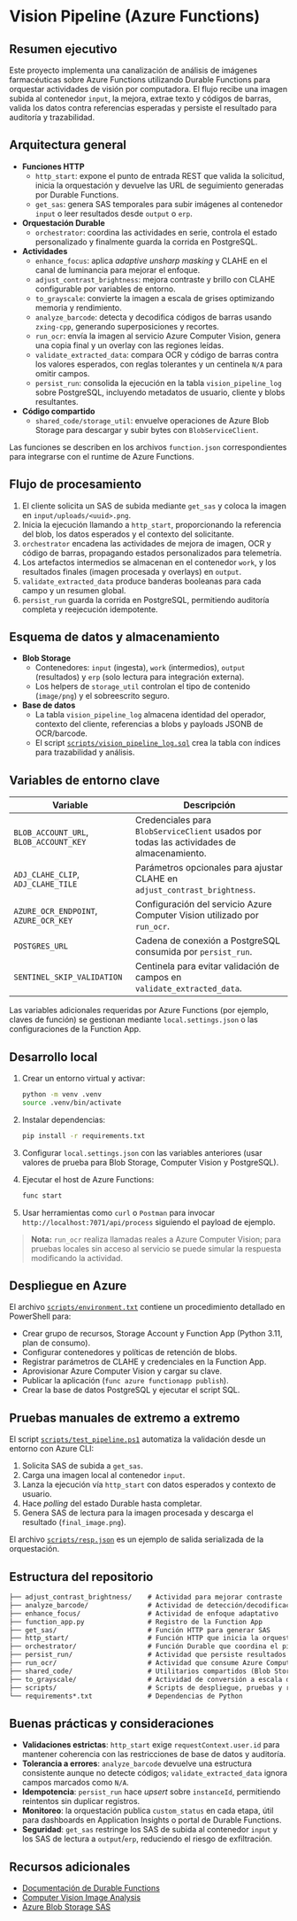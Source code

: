 # Vision Pipeline (Azure Functions)

## Resumen ejecutivo

Este proyecto implementa una canalización de análisis de imágenes farmacéuticas sobre Azure Functions utilizando Durable Functions para orquestar actividades de visión por computadora. El flujo recibe una imagen subida al contenedor `input`, la mejora, extrae texto y códigos de barras, valida los datos contra referencias esperadas y persiste el resultado para auditoría y trazabilidad.

## Arquitectura general

- **Funciones HTTP**
  - `http_start`: expone el punto de entrada REST que valida la solicitud, inicia la orquestación y devuelve las URL de seguimiento generadas por Durable Functions.
  - `get_sas`: genera SAS temporales para subir imágenes al contenedor `input` o leer resultados desde `output` o `erp`.
- **Orquestación Durable**
  - `orchestrator`: coordina las actividades en serie, controla el estado personalizado y finalmente guarda la corrida en PostgreSQL.
- **Actividades**
  - `enhance_focus`: aplica *adaptive unsharp masking* y CLAHE en el canal de luminancia para mejorar el enfoque.
  - `adjust_contrast_brightness`: mejora contraste y brillo con CLAHE configurable por variables de entorno.
  - `to_grayscale`: convierte la imagen a escala de grises optimizando memoria y rendimiento.
  - `analyze_barcode`: detecta y decodifica códigos de barras usando `zxing-cpp`, generando superposiciones y recortes.
  - `run_ocr`: envía la imagen al servicio Azure Computer Vision, genera una copia final y un overlay con las regiones leídas.
  - `validate_extracted_data`: compara OCR y código de barras contra los valores esperados, con reglas tolerantes y un centinela `N/A` para omitir campos.
  - `persist_run`: consolida la ejecución en la tabla `vision_pipeline_log` sobre PostgreSQL, incluyendo metadatos de usuario, cliente y blobs resultantes.
- **Código compartido**
  - `shared_code/storage_util`: envuelve operaciones de Azure Blob Storage para descargar y subir bytes con `BlobServiceClient`.

Las funciones se describen en los archivos `function.json` correspondientes para integrarse con el runtime de Azure Functions.

## Flujo de procesamiento

1. El cliente solicita un SAS de subida mediante `get_sas` y coloca la imagen en `input/uploads/<uuid>.png`.
2. Inicia la ejecución llamando a `http_start`, proporcionando la referencia del blob, los datos esperados y el contexto del solicitante.
3. `orchestrator` encadena las actividades de mejora de imagen, OCR y código de barras, propagando estados personalizados para telemetría.
4. Los artefactos intermedios se almacenan en el contenedor `work`, y los resultados finales (imagen procesada y overlays) en `output`.
5. `validate_extracted_data` produce banderas booleanas para cada campo y un resumen global.
6. `persist_run` guarda la corrida en PostgreSQL, permitiendo auditoría completa y reejecución idempotente.

## Esquema de datos y almacenamiento

- **Blob Storage**
  - Contenedores: `input` (ingesta), `work` (intermedios), `output` (resultados) y `erp` (solo lectura para integración externa).
  - Los helpers de `storage_util` controlan el tipo de contenido (`image/png`) y el sobreescrito seguro.
- **Base de datos**
  - La tabla `vision_pipeline_log` almacena identidad del operador, contexto del cliente, referencias a blobs y payloads JSONB de OCR/barcode.
  - El script [`scripts/vision_pipeline_log.sql`](./scripts/vision_pipeline_log.sql) crea la tabla con índices para trazabilidad y análisis.

## Variables de entorno clave

| Variable | Descripción |
| --------- | ----------- |
| `BLOB_ACCOUNT_URL`, `BLOB_ACCOUNT_KEY` | Credenciales para `BlobServiceClient` usados por todas las actividades de almacenamiento. |
| `ADJ_CLAHE_CLIP`, `ADJ_CLAHE_TILE` | Parámetros opcionales para ajustar CLAHE en `adjust_contrast_brightness`. |
| `AZURE_OCR_ENDPOINT`, `AZURE_OCR_KEY` | Configuración del servicio Azure Computer Vision utilizado por `run_ocr`. |
| `POSTGRES_URL` | Cadena de conexión a PostgreSQL consumida por `persist_run`. |
| `SENTINEL_SKIP_VALIDATION` | Centinela para evitar validación de campos en `validate_extracted_data`. |

Las variables adicionales requeridas por Azure Functions (por ejemplo, claves de función) se gestionan mediante `local.settings.json` o las configuraciones de la Function App.

## Desarrollo local

1. Crear un entorno virtual y activar:

   ```bash
   python -m venv .venv
   source .venv/bin/activate
   ````

2. Instalar dependencias:

   ```bash
   pip install -r requirements.txt
   ```

3. Configurar `local.settings.json` con las variables anteriores (usar valores de prueba para Blob Storage, Computer Vision y PostgreSQL).

4. Ejecutar el host de Azure Functions:

   ```bash
   func start
   ```

5. Usar herramientas como `curl` o `Postman` para invocar `http://localhost:7071/api/process` siguiendo el payload de ejemplo.

> **Nota:** `run_ocr` realiza llamadas reales a Azure Computer Vision; para pruebas locales sin acceso al servicio se puede simular la respuesta modificando la actividad.

## Despliegue en Azure

El archivo [`scripts/environment.txt`](./scripts/environment.txt) contiene un procedimiento detallado en PowerShell para:

- Crear grupo de recursos, Storage Account y Function App (Python 3.11, plan de consumo).
- Configurar contenedores y políticas de retención de blobs.
- Registrar parámetros de CLAHE y credenciales en la Function App.
- Aprovisionar Azure Computer Vision y cargar su clave.
- Publicar la aplicación (`func azure functionapp publish`).
- Crear la base de datos PostgreSQL y ejecutar el script SQL.

## Pruebas manuales de extremo a extremo

El script [`scripts/test_pipeline.ps1`](./scripts/test_pipeline.ps1) automatiza la validación desde un entorno con Azure CLI:

1. Solicita SAS de subida a `get_sas`.
2. Carga una imagen local al contenedor `input`.
3. Lanza la ejecución vía `http_start` con datos esperados y contexto de usuario.
4. Hace *polling* del estado Durable hasta completar.
5. Genera SAS de lectura para la imagen procesada y descarga el resultado (`final_image.png`).

El archivo [`scripts/resp.json`](./scripts/resp.json) es un ejemplo de salida serializada de la orquestación.

## Estructura del repositorio

```txt
├── adjust_contrast_brightness/    # Actividad para mejorar contraste
├── analyze_barcode/               # Actividad de detección/decodificación de códigos de barras
├── enhance_focus/                 # Actividad de enfoque adaptativo
├── function_app.py                # Registro de la Function App
├── get_sas/                       # Función HTTP para generar SAS
├── http_start/                    # Función HTTP que inicia la orquestación
├── orchestrator/                  # Función Durable que coordina el pipeline
├── persist_run/                   # Actividad que persiste resultados en PostgreSQL
├── run_ocr/                       # Actividad que consume Azure Computer Vision
├── shared_code/                   # Utilitarios compartidos (Blob Storage)
├── to_grayscale/                  # Actividad de conversión a escala de grises
├── scripts/                       # Scripts de despliegue, pruebas y recursos de ejemplo
└── requirements*.txt              # Dependencias de Python
```

## Buenas prácticas y consideraciones

- **Validaciones estrictas**: `http_start` exige `requestContext.user.id` para mantener coherencia con las restricciones de base de datos y auditoría.
- **Tolerancia a errores**: `analyze_barcode` devuelve una estructura consistente aunque no detecte códigos; `validate_extracted_data` ignora campos marcados como `N/A`.
- **Idempotencia**: `persist_run` hace *upsert* sobre `instanceId`, permitiendo reintentos sin duplicar registros.
- **Monitoreo**: la orquestación publica `custom_status` en cada etapa, útil para dashboards en Application Insights o portal de Durable Functions.
- **Seguridad**: `get_sas` restringe los SAS de subida al contenedor `input` y los SAS de lectura a `output`/`erp`, reduciendo el riesgo de exfiltración.

## Recursos adicionales

- [Documentación de Durable Functions](https://learn.microsoft.com/azure/azure-functions/durable/durable-functions-overview)
- [Computer Vision Image Analysis](https://learn.microsoft.com/azure/ai-services/computer-vision/)
- [Azure Blob Storage SAS](https://learn.microsoft.com/azure/storage/common/storage-sas-overview)

